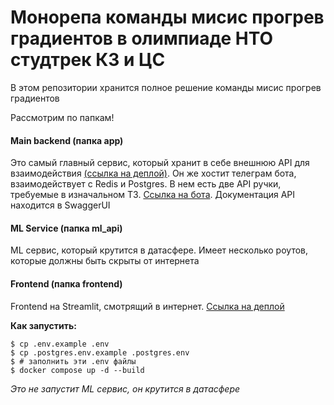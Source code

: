 # Монорепа команды мисис прогрев градиентов в олимпиаде НТО студтрек КЗ и ЦС

В этом репозитории хранится полное решение команды мисис прогрев градиентов

Рассмотрим по папкам!

#### Main backend (папка app)

Это самый главный сервис, который хранит в себе внешнюю API для взаимодействия [(ссылка на деплой)](http://158.160.138.228:8000/docs#/). Он же хостит телеграм бота, взаимодействует с Redis и Postgres. В нем есть две API ручки, требуемые в изначальном ТЗ. [Ссылка на бота](https://t.me/free_anonymous_vpn_bot). Документация API находится в SwaggerUI

#### ML Service (папка ml_api)

ML сервис, который крутится в датасфере. Имеет несколько роутов, которые должны быть скрыты от интернета

#### Frontend (папка frontend)

Frontend на Streamlit, смотрящий в интернет. [Ссылка на деплой](http://158.160.138.228:8080/)


**Как запустить:**

```
$ cp .env.example .env
$ cp .postgres.env.example .postgres.env
$ # заполнить эти .env файлы
$ docker compose up -d --build
```

*Это не запустит ML сервис, он крутится в датасфере*

